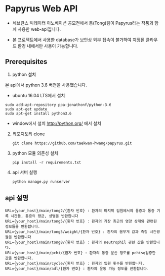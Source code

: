 Papyrus Web API
==================
* 세브란스 빅데이터 이노베이션 공모전에서 통(Tong)팀이 Papyrus라는 작품과 함께 사용한 web-api입니다.

* 본 프로젝트에서 사용한 database가 보안상 외부 접속이 불가하여 지정된 클라우드 환경 내에서만 사용이 가능합니다.

Prerequisites
---------------


1. python 설치

 본 api에서 python 3.6 버전을 사용했습니다.

  * ubuntu 16.04 LTS에서 설치
  ~~~~
  sudo add-apt-repository ppa:jonathonf/python-3.6
  sudo apt-get update
  sudo apt-get install python3.6
  ~~~~
		
  * window에서 설치
	<http://python.org/> 에서 설치

2. 리포지토리 clone

	~~~~
	git clone https://github.com/taekwan-hwang/papyrus.git
	~~~~
	
3. python 모듈 의존성 설치

	~~~~
	pip install -r requirements.txt
	~~~~

4. api 서버 실행

	~~~~
	python manage.py runserver
	~~~~
	
api 설명
---------------

	URL={your_host}/main/tong2/{환자 번호} : 환자의 마지막 입원에서의 통증과 통증 기록 시간들, 통증의 평균, 성별을 반환합니다
	URL={your_host}/main/tong5/{환자 번호} : 환자의 가장 최근의 영양 상태와 관련된 정보들을 반환합니다.
	URL={your_host}/main/tong5/weight/{환자 번호} : 환자의 몸무게 값과 측정 시간쌍들을 반환합니다
	URL={your_host}/main/tong8/{환자 번호} : 환자의 neutrophil 관련 값을 반환합니다.
	URL={your_host}/main/pchi/{환자 번호} : 환자의 통증 분산 정도를 pchisq검증한 값을 반환합니다.
	URL={your_host}/main/cycle/{환자 번호} : 환자의 입원 횟수를 반환합니다.
	URL={your_host}/main/adl/{환자 번호} : 환자의 운동 가능 정도를 반환합니다.